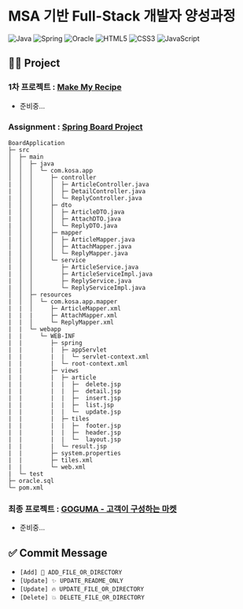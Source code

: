 # MSA 기반 Full-Stack 개발자 양성과정

![Java](https://img.shields.io/badge/java-%23ED8B00.svg?style=for-the-badge&logo=java&logoColor=white)
![Spring](https://img.shields.io/badge/spring-%236DB33F.svg?style=for-the-badge&logo=spring&logoColor=white)
![Oracle](https://img.shields.io/badge/Oracle-F80000?style=for-the-badge&logo=oracle&logoColor=white)
![HTML5](https://img.shields.io/badge/html5-%23E34F26.svg?style=for-the-badge&logo=html5&logoColor=white)
![CSS3](https://img.shields.io/badge/css3-%231572B6.svg?style=for-the-badge&logo=css3&logoColor=white)
![JavaScript](https://img.shields.io/badge/javascript-%23323330.svg?style=for-the-badge&logo=javascript&logoColor=%23F7DF1E)

## 👨‍💻 Project
### 1차 프로젝트 : [Make My Recipe](https://github.com/MSA-FullStack-Developer/Make-My-Recipe)
- 준비중...

### Assignment : [Spring Board Project](https://github.com/sth4881/Spring-Board-Project)
```
BoardApplication
├─ src
│  ├─ main
│  │  ├─ java
│  │  │  └─ com.kosa.app
│  │  │     ├─ controller
|  │  │     │  ├─ ArticleController.java
|  │  │     │  ├─ DetailController.java
|  │  │     │  └─ ReplyController.java
│  │  │     ├─ dto
|  │  │     │  ├─ ArticleDTO.java
|  │  │     │  ├─ AttachDTO.java
|  │  │     │  └─ ReplyDTO.java
│  │  │     ├─ mapper
|  │  │     │  ├─ ArticleMapper.java
│  │  │     │  ├─ AttachMapper.java
|  │  │     │  └─ ReplyMapper.java
│  │  │     └─ service
|  │  │        ├─ ArticleService.java
|  │  │        ├─ ArticleServiceImpl.java
|  │  │        ├─ ReplyService.java
|  │  │        └─ ReplyServiceImpl.java
│  │  ├─ resources
|  │  │  └─ com.kosa.app.mapper
|  |  │     ├─ ArticleMapper.xml
|  |  |     ├─ AttachMapper.xml
|  |  │     └─ ReplyMapper.xml
|  |  └─ webapp
|  |     └─ WEB-INF
|  |        ├─ spring
|  |        |  ├─ appServlet
|  |        |  |  └─ servlet-context.xml
|  |        |  └─ root-context.xml
|  |        ├─ views
|  |        |  ├─ article
|  |        |  |  ├─  delete.jsp
|  |        |  |  ├─  detail.jsp
|  |        |  |  ├─  insert.jsp
|  |        |  |  ├─  list.jsp
|  |        |  |  └─  update.jsp
|  |        |  ├─ tiles
|  |        |  |  ├─  footer.jsp
|  |        |  |  ├─  header.jsp
|  |        |  |  └─  layout.jsp
|  |        |  └─ result.jsp
|  |        ├─ system.properties
|  |        ├─ tiles.xml
|  |        └─ web.xml
|  └─ test
├─ oracle.sql
└─ pom.xml
```

### 최종 프로젝트 : [GOGUMA - 고객이 구성하는 마켓](https://github.com/MSA-FullStack-Developer/GoGuMa)
- 준비중...

## ✅ Commit Message
- `[Add] 🌟 ADD_FILE_OR_DIRECTORY`
- `[Update] ✨ UPDATE_README_ONLY`
- `[Update] 🔥 UPDATE_FILE_OR_DIRECTORY`
- `[Delete] 💥 DELETE_FILE_OR_DIRECTORY`